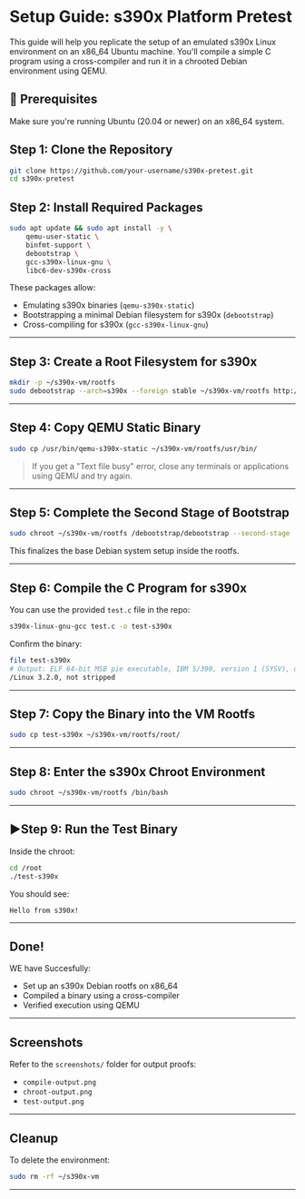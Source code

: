 

# Setup Guide: s390x Platform Pretest

This guide will help you replicate the setup of an emulated s390x Linux environment on an x86_64 Ubuntu machine. You'll compile a simple C program using a cross-compiler and run it in a chrooted Debian environment using QEMU.



## 🧰 Prerequisites

Make sure you're running Ubuntu (20.04 or newer) on an x86_64 system.



## Step 1: Clone the Repository

```bash
git clone https://github.com/your-username/s390x-pretest.git
cd s390x-pretest
````



## Step 2: Install Required Packages

```bash
sudo apt update && sudo apt install -y \
    qemu-user-static \
    binfmt-support \
    debootstrap \
    gcc-s390x-linux-gnu \
    libc6-dev-s390x-cross
```

These packages allow:

* Emulating s390x binaries (`qemu-s390x-static`)
* Bootstrapping a minimal Debian filesystem for s390x (`debootstrap`)
* Cross-compiling for s390x (`gcc-s390x-linux-gnu`)

---

## Step 3: Create a Root Filesystem for s390x

```bash
mkdir -p ~/s390x-vm/rootfs
sudo debootstrap --arch=s390x --foreign stable ~/s390x-vm/rootfs http://deb.debian.org/debian
```

---

## Step 4: Copy QEMU Static Binary

```bash
sudo cp /usr/bin/qemu-s390x-static ~/s390x-vm/rootfs/usr/bin/
```

> If you get a "Text file busy" error, close any terminals or applications using QEMU and try again.

---

## Step 5: Complete the Second Stage of Bootstrap

```bash
sudo chroot ~/s390x-vm/rootfs /debootstrap/debootstrap --second-stage
```

This finalizes the base Debian system setup inside the rootfs.

---

## Step 6: Compile the C Program for s390x

You can use the provided `test.c` file in the repo:

```bash
s390x-linux-gnu-gcc test.c -o test-s390x
```

Confirm the binary:

```bash
file test-s390x
# Output: ELF 64-bit MSB pie executable, IBM S/390, version 1 (SYSV), dynamically linked, interpreter /lib/ld64.so.1, BuildID[sha1]=a1bff220f4e32e4954e99da773a08db756577f74, for GNU
/Linux 3.2.0, not stripped  
```

---

## Step 7: Copy the Binary into the VM Rootfs

```bash
sudo cp test-s390x ~/s390x-vm/rootfs/root/
```

---

## Step 8: Enter the s390x Chroot Environment

```bash
sudo chroot ~/s390x-vm/rootfs /bin/bash
```

---

## ▶Step 9: Run the Test Binary

Inside the chroot:

```bash
cd /root
./test-s390x
```

You should see:

```
Hello from s390x!
```

---

## Done!

WE have Succesfully:
* Set up an s390x Debian rootfs on x86\_64
* Compiled a binary using a cross-compiler
* Verified execution using QEMU

---

## Screenshots

Refer to the `screenshots/` folder for output proofs:

* `compile-output.png`
* `chroot-output.png`
* `test-output.png`

---

## Cleanup

To delete the environment:

```bash
sudo rm -rf ~/s390x-vm
```

---
